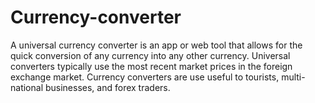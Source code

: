 # Currency-converter
 A universal currency converter is an app or web tool that allows for the quick conversion of any currency into any other currency. Universal converters typically use the most recent market prices in the foreign exchange market. Currency converters are use useful to tourists, multi-national businesses, and forex traders.
